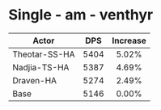 # Single - am - venthyr
| Actor | DPS | Increase |
|---|:---:|:---:|
|Theotar-SS-HA|5404|5.02%|
|Nadjia-TS-HA|5387|4.69%|
|Draven-HA|5274|2.49%|
|Base|5146|0.00%|
